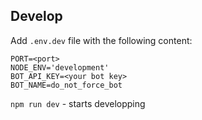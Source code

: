 ## Develop
Add `.env.dev` file with the following content:
```
PORT=<port>
NODE_ENV='development'
BOT_API_KEY=<your bot key>
BOT_NAME=do_not_force_bot
``` 

`npm run dev` - starts developping
